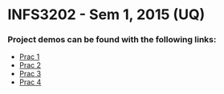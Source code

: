 # INFS3202 - Sem 1, 2015 (UQ)

<h3>Project demos can be found with the following links:</h3>

<ul>
<li><a href="http://infs3202-mh609.uqcloud.net/prac-1">Prac 1</a></li>
<li><a href="http://infs3202-mh609.uqcloud.net/prac-2">Prac 2</a></li>
<li><a href="http://infs3202-mh609.uqcloud.net/prac-3">Prac 3</a></li>
<li><a href="http://infs3202-mh609.uqcloud.net/prac-4">Prac 4</a></li>
</ul>